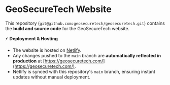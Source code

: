 # GeoSecureTech Website

This repository (`git@github.com:geosecuretech/geosecuretech.git`) contains the **build and source code** for the GeoSecureTech website.

⚡ **Deployment & Hosting**  
- The website is hosted on [Netlify](https://app.netlify.com/projects/geosecuretech/overview).  
- Any changes pushed to the `main` branch are **automatically reflected in production** at [https://geosecuretech.com/](https://geosecuretech.com/).  
- Netlify is synced with this repository's `main` branch, ensuring instant updates without manual deployment.

